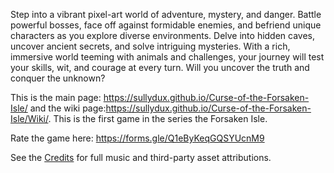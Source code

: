 Step into a vibrant pixel-art world of adventure, mystery, and danger. Battle powerful bosses, face off against formidable enemies, and befriend unique characters as you explore diverse environments. Delve into hidden caves, uncover ancient secrets, and solve intriguing mysteries. With a rich, immersive world teeming with animals and challenges, your journey will test your skills, wit, and courage at every turn. Will you uncover the truth and conquer the unknown?

This is the main page: https://sullydux.github.io/Curse-of-the-Forsaken-Isle/ and the wiki page:https://sullydux.github.io/Curse-of-the-Forsaken-Isle/Wiki/. This is the first game in the series the Forsaken Isle.

Rate the game here: https://forms.gle/Q1eByKeqGQSYUcnM9

See the [Credits](./Credits.md) for full music and third-party asset attributions.